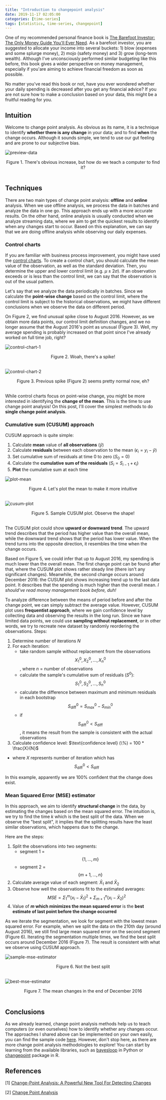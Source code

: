 ```yaml
---
title: "Introduction to changepoint analysis"
date: 2019-11-17 02:05:00
categories: [time-series]
tags: [statistics, time-series, changepoint]
---
```


One of my recommended personal finance book is [The Barefoot Investor: The Only Money Guide You'll Ever Need](https://barefootinvestor.com/). As a barefoot investor, you are suggested to allocate your income into several buckets: 1) blow (expenses and some splurge money), 2) mojo (safety money) and 3) grow (long-term wealth). Although I've unconsciously performed similar budgeting like this before, this book gives a wider perspective on money management, especially if you'are aiming to achieve financial freedom as soon as possible.

No matter you've read this book or not, have you ever wondered whether your daily spending is decreased after you get any financial advice? If you are not sure how to make a conclusion based on your data, this might be a fruitful reading for you.

## Intuition

Welcome to change point analysis. As obvious as its name, it is a technique to identify **whether there is any change** in your data; and to find **when** the change occurs. Although it sounds simple, we tend to use our gut feeling and are prone to our subjective bias.

![preview-data](/images/posts/2019-11-17-introduction-to-changepoint-analysis/1-preview-daily-spending.png)
<center>Figure 1. There's obvious increase, but how do we teach a computer to find it?</center><br/>

## Techniques

There are two main types of change point analysis: **offline** and **online** analysis. When we use offline analysis, we process the data in batches and analyze the data in one go. This approach ends up with a more accurate results. On the other hand, online analysis is usually conducted when we analyze streaming data, where we aim to get the quickest results to identify when any changes start to occur. Based on this explanation, we can say that we are doing offline analysis while observing our daily expenses.

### Control charts

If you are familiar with business process improvement, you might have used the [control charts](https://businessanalystlearnings.com/ba-techniques/2017/8/5/process-improvement-using-the-control-chart). To create a control chart, you should calculate the mean value of the observation, as well as the standard deviation. Then, you determine the upper and lower control limit (e.g. $\mu \pm2\sigma$). If an observation exceeds or is less than the control limit, we can say that the observation is out of the usual pattern.

Let's say that we analyze the data periodically in batches. Since we calculate the **point-wise change** based on the control limit, where the control limit is subject to the historical observations, we might have different conclusions when we observe the data on different period.

On Figure 2, we find unusual spike close to August 2016. However, as we obtain more data points, our control limit definition changes, and we no longer assume that the August 2016's point as unusual (Figure 3). Well, my average spending is probably increased on that point since I've already worked on full time job, right?

![control-chart-1](/images/posts/2019-11-17-introduction-to-changepoint-analysis/2-control-charts-1.png)
<center>Figure 2. Woah, there's a spike!</center><br/>

![control-chart-2](/images/posts/2019-11-17-introduction-to-changepoint-analysis/3-control-charts-2.png)
<center>Figure 3. Previous spike (Figure 2) seems pretty normal now, eh?</center><br/>

While control charts focus on point-wise change, you might be more interested in identifying the **change of the mean**. This is the time to use change point analysis! On this post, I'll cover the simplest methods to do **single change point analysis**.

### Cumulative sum (CUSUM) approach

CUSUM approach is quite simple:
1. Calculate **mean** value of **all observations** ($\hat{y}$)
2. Calculate **residuals** between each observation to the mean ($\epsilon_{i} = y_{i} - \hat{y}$)
3. Set cumulative sum of residuals at time 0 to zero ($S_{0} = 0$)
4. Calculate the **cumulative sum of the residuals** ($S_{i} = S_{i-1} + \epsilon_{i}$)
5. **Plot** the cumulative sum at each time

![plot-mean](/images/posts/2019-11-17-introduction-to-changepoint-analysis/4-plot-mean.png)
<center>Figure 4. Let's plot the mean to make it more intuitive</center><br/>

![cusum-plot](/images/posts/2019-11-17-introduction-to-changepoint-analysis/5-cusum-plot.png)
<center>Figure 5. Sample CUSUM plot. Observe the shape!</center><br/>

The CUSUM plot could show **upward or downward trend**. The upward trend describes that the period has higher value than the overall mean, while the downward trend shows that the period has lower value. When the trend turns into the opposite direction, it resembles the time when the change occurs.

Based on Figure 5, we could infer that up to August 2016, my spending is much lower than the overall mean. The first change point can be found after that, where the CUSUM plot shows rather steady line (there isn't any significant changes). Meanwhile, the second change occurs around December 2016: the CUSUM plot shows increasing trend up to the last data point. It describes that the spending is much higher than the overall mean. *I should've read money management book before, duh!* 

To analyze difference between the means of period before and after the change point, we can simply subtract the average value. However, CUSUM plot uses **frequentist approach**, where we gain confidence level by collecting data and observing the results in the long run. Since we have limited data points, we could use **sampling without replacement**, or in other words, we try to recreate new dataset by randomly reordering the observations. Steps:
1. Determine number of iterations $N$
2. For each iteration:
    - take random sample without replacement from the observations $$X^0_{1}, X^0_{2}, ..., X^0_{n}$$, where $n$ = number of observations
    - calculate the sample's cumulative sum of residuals ($S^0$): $$S^0_{1}, S^0_{2}, ..., S^0_{n}$$
    - calculate the difference between maximum and minimum residuals in each bootstrap $$S^0_{\text{diff}} = S^0_{max} - S^0_{min}$$
    - if $$S^0_{\text{diff}} < S_{\text{diff}}$$, it means the result from the sample is consistent with the actual observations
3. Calculate confidence level: 
 $\text{confidence level} (\%) = 100 * \frac{X}{N}$ 
- where $X$ represents number of iteration which has $$S^0_{\text{diff}} < S_{\text{diff}}$$

In this example, apparently we are 100% confident that the change does exist.

### Mean Squared Error (MSE) estimator

In this approach, we aim to identify **structural change** in the data, by estimating the changes based on the mean squared error. The intuition is, we try to find the time $k$ which is the best split of the data. When we observe the "best split", it implies that the splitting results have the least similar observations, which happens due to the change.

Here are the steps:
1. Split the observations into two segments: 
    - segment 1 = $$\left\{ 1, ..., m \right\}$$
    - segment 2 = $$\left\{ m+1, ..., n \right\}$$
2. Calculate average value of each segment: $\bar{X}_1$ and $\bar{X}_2$
3. Observe how well the observations fit to the estimated averages: 
$$MSE = \Sigma_{1}^{m}(x_{i} - \bar{X}_1)^2 + \Sigma_{m+1}^{n}(x_{i} - \bar{X}_2)^2$$
4. Value of **$m$ which minimizes the mean squared error** is the **best estimate of last point before the change occurred**

As we iterate the segmentation, we look for segment with the lowest mean squared error. For example, when we split the data on the 210th day (around August 2016), we still find large mean squared error on the second segment (Figure 6). Iterating the segmentation multiple times, we find the best split occurs around December 2016 (Figure 7). The result is consistent with what we observe using CUSUM approach.

![sample-mse-estimator](/images/posts/2019-11-17-introduction-to-changepoint-analysis/6-mse-estimator-sample.png)
<center>Figure 6. Not the best split</center><br/>

![best-mse-estimator](/images/posts/2019-11-17-introduction-to-changepoint-analysis/7-mse-estimator-best.png)
<center>Figure 7. The mean changes in the end of December 2016</center><br/>


## Conclusions

As we already learned, change point analysis methods help us to teach computers (or even ourselves) how to identify whether any changes occur. The approaches I shared above can be implemented on your own easily, you can find the sample code [here](https://nbviewer.jupyter.org/github/elvyna/data-analysis/blob/master/jupyter-notebook/2019-11-17%20Changepoint%20analysis%20on%20daily%20expenses.ipynb). However, don't stop here, as there are more change point analysis methodologies to explore! You can start by learning from the available libraries, such as [bayesloop](http://docs.bayesloop.com/en/stable/tutorials/changepointstudy.html) in Python or [changepoint](https://cran.r-project.org/web/packages/changepoint/changepoint.pdf) package in R.

## References

[1] [Change-Point Analysis:
A Powerful New Tool For Detecting Changes](https://variation.com/change-point-analysis-a-powerful-new-tool-for-detecting-changes/)

[2] [Change Point Analysis](https://www.slideshare.net/kasshout/change-point-analysis-4835746)